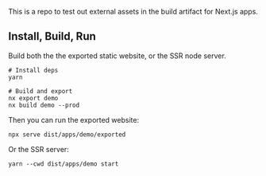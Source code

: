 This is a repo to test out external assets in the build artifact for Next.js apps.

## Install, Build, Run

Build both the the exported static website, or the SSR node server.

```
# Install deps
yarn

# Build and export
nx export demo
nx build demo --prod
```

Then you can run the exported website:

```
npx serve dist/apps/demo/exported
```

Or the SSR server:

```
yarn --cwd dist/apps/demo start
```
